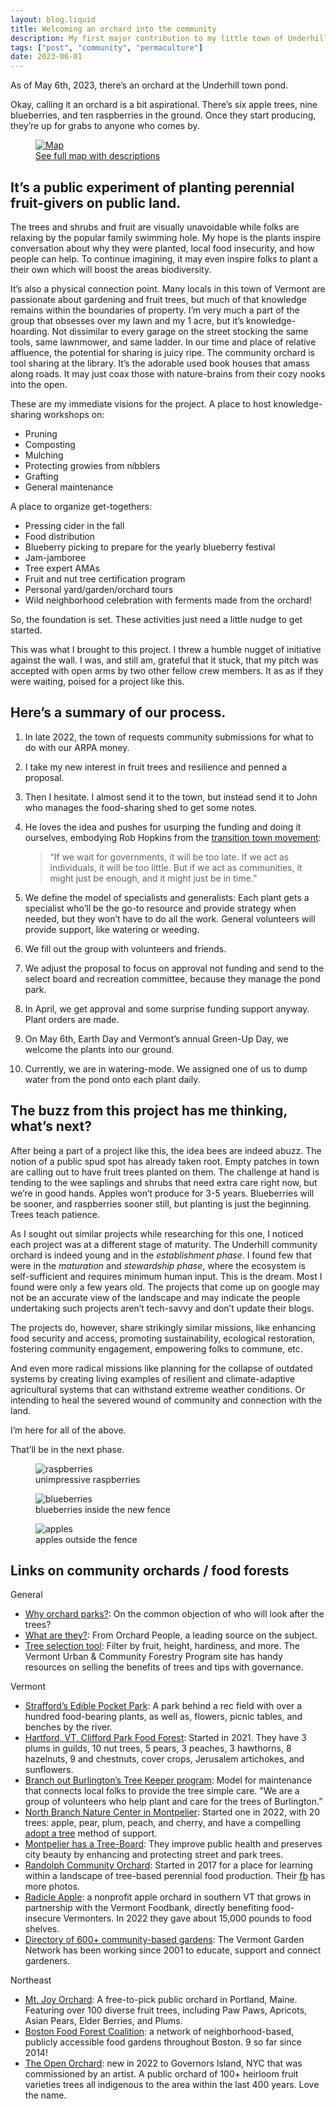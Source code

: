 ```yaml
---
layout: blog.liquid
title: Welcoming an orchard into the community
description: My first major contribution to my little town of Underhill, VT
tags: ["post", "community", "permaculture"]
date: 2023-06-01
---
```




As of May 6th, 2023, there’s an orchard at the Underhill town pond.

Okay, calling it an orchard is a bit aspirational. There’s six apple trees, nine blueberries, and ten raspberries in the ground. Once they start producing, they’re up for grabs to anyone who comes by.


<figure>
	<a href="{{ page.url | url }}img/underhill-community-orchard-map-full.png">
		<picture>	 
			<source srcset="{{ page.url | url }}img/underhill-community-orchard-map.webp" type="image/webp">
			<source srcset="{{ page.url | url }}img/underhill-community-orchard-map.jpg" type="image/jpg">
			<img src="{{ page.url | url }}img/underhill-community-orchard-map.png" alt="Map" />
		</picture>
		<figcaption>See full map with descriptions</figcaption>
	</a>
	</figure>

## It’s a public experiment of planting perennial fruit-givers on public land.

The trees and shrubs and fruit are visually unavoidable while folks are relaxing by the popular family swimming hole. My hope is the plants inspire conversation about why they were planted, local food insecurity, and how people can help. To continue imagining, it may even inspire folks to plant a their own which will boost the areas biodiversity. 

It’s also a physical connection point. Many locals in this town of Vermont are passionate about gardening and fruit trees, but much of that knowledge remains within the boundaries of property. I’m very much a part of the group that obsesses over my lawn and my 1 acre, but it’s knowledge-hoarding. Not dissimilar to every garage on the street stocking the same tools, same lawnmower, and same ladder. In our time and place of relative affluence, the potential for sharing is juicy ripe. The community orchard is tool sharing at the library. It’s the adorable used book houses that amass along roads. It may just coax those with nature-brains from their cozy nooks into the open.

These are my immediate visions for the project. A place to host knowledge-sharing workshops on:

- Pruning
- Composting
- Mulching
- Protecting growies from nibblers
- Grafting
- General maintenance 

A place to organize get-togethers:

- Pressing cider in the fall
- Food distribution 
- Blueberry picking to prepare for the yearly blueberry festival
- Jam-jamboree 
- Tree expert AMAs
- Fruit and nut tree certification program
- Personal yard/garden/orchard tours
- Wild neighborhood celebration with ferments made from the orchard!


So, the foundation is set. These activities just need a little nudge to get started.

This was what I brought to this project. I threw a humble nugget of initiative against the wall. I was, and still am, grateful that it stuck, that my pitch was accepted with open arms by two other fellow crew members. It as as if they were waiting, poised for a project like this.


## Here’s a summary of our process.
1. In late 2022, the town of requests community submissions for what to do with our ARPA money.
2. I take my new interest in fruit trees and resilience and penned a proposal.
3. Then I hesitate. I almost send it to the town, but instead send it to John who manages the food-sharing shed to get some notes. 
4. He loves the idea and pushes for usurping the funding and doing it ourselves, embodying Rob Hopkins from the [transition town movement](https://transitionnetwork.org/about-the-movement): 

	> “If we wait for governments, it will be too late. If we act as individuals, it will be too little. But if we act as communities, it might just be enough, and it might just be in time.”

5. We define the model of specialists and generalists: Each plant gets a specialist who’ll be the go-to resource and provide strategy when needed, but they won’t have to do all the work. General volunteers will provide support, like watering or weeding. 
6. We fill out the group with volunteers and friends.
7. We adjust the proposal to focus on approval not funding and send to the select board and recreation committee, because they manage the pond park.
8. In April, we get approval and some surprise funding support anyway. Plant orders are made. 
9. On May 6th, Earth Day and Vermont’s annual Green-Up Day, we welcome the plants into our ground.
10. Currently, we are in watering-mode. We assigned one of us to dump water from the pond onto each plant daily.



## The buzz from this project has me thinking, what’s next?
After being a part of a project like this, the idea bees are indeed abuzz. The notion of a public spud spot has already taken root. Empty patches in town are calling out to have fruit trees planted on them. The challenge at hand is tending to the wee saplings and shrubs that need extra care right now, but we’re in good hands. Apples won’t produce for 3-5 years. Blueberries will be sooner, and raspberries sooner still, but planting is just the beginning. Trees teach patience.

As I sought out similar projects while researching for this one, I noticed each project was at a different stage of maturity. The Underhill community orchard is indeed young and in the <em>establishment phase</em>. I found few that were in the <em>maturation</em> and <em>stewardship phase</em>, where the ecosystem is self-sufficient and requires minimum human input. This is the dream. Most I found were only a few years old. The projects that come up on google may not be an accurate view of the landscape and may indicate the people undertaking such projects aren’t tech-savvy and don’t update their blogs.

The projects do, however, share strikingly similar missions, like enhancing food security and access, promoting sustainability, ecological restoration, fostering community engagement, empowering folks to commune, etc. 

And even more radical missions like planning for the collapse of outdated systems by creating living examples of resilient and climate-adaptive agricultural systems that can withstand extreme weather conditions. Or intending to heal the severed wound of community and connection with the land.

I’m here for all of the above.

That’ll be in the next phase.


<figure>
	<picture>
	 	<source srcset="img/raspberries.webp" type="image/webp">
		<source srcset="img/raspberries.jpg" type="image/jpg">
		<img src="img/raspberries.jpg" alt="raspberries" />
	</picture>
	<figcaption>unimpressive raspberries</figcaption>
</figure>


<figure>
	<picture>
	 	<source srcset="img/blueberries.webp" type="image/webp">
		<source srcset="img/blueberries.jpg" type="image/jpg">
		<img src="img/blueberries.jpg" alt="blueberries" />
	</picture>
	<figcaption>blueberries inside the new fence</figcaption>
</figure>


<figure>
	<picture>
	 	<source srcset="img/apples.webp" type="image/webp">
		<source srcset="img/apples.jpg" type="image/jpg">
		<img src="img/apples.jpg" alt="apples" />
	</picture>
	<figcaption>apples outside the fence</figcaption>
</figure>

</section>
<section>

## Links on community orchards / food forests
General

- [Why orchard parks?](https://orchardpeople.com/orchard-parks): On the common objection of who will look after the trees? 
- [What are they?](https://orchardpeople.com/community-orchard-projects-that-inspire/): From Orchard People, a leading source on the subject.
- [Tree selection tool](https://vtcommunityforestry.org/tree-care/tree-selection-planting/tree-selection-tool): Filter by fruit, height, hardiness, and more. The Vermont Urban & Community Forestry Program site has handy resources on selling the benefits of trees and tips with governance. 

Vermont 

- [Strafford’s Edible Pocket Park](https://www.straffordvt.org/pocket-park): A park behind a rec field with over a hundred food-bearing plants, as well as, flowers, picnic tables, and benches by the river. 
- [Hartford, VT, Clifford Park Food Forest](http://foodforestcliffordpark.pbworks.com): Started in 2021. They have 3 plums in guilds, 10 nut trees, 5 pears, 3 peaches, 3 hawthorns, 8 hazelnuts, 9  and chestnuts, cover crops, Jerusalem artichokes, and sunflowers.
- [Branch out Burlington’s Tree Keeper program](https://branchoutburlington.org/get-involved/burlington-tree-keeper-program/): Model for maintenance that connects local folks to provide the tree simple care. "We are a group of volunteers who help plant and care for the trees of Burlington.”
- [ North Branch Nature Center in Montpelier](https://northbranchnaturecenter.org/orchard/): Started one in 2022, with 20 trees: apple, pear, plum, peach, and cherry, and have a compelling [adopt a tree](https://northbranchnaturecenter.app.neoncrm.com/forms/adopt-a-tree) method of support.
- [Montpelier has a Tree-Board](https://www.montpelier-vt.org/495/Tree-Board): They improve public health and preserves city beauty by enhancing and protecting street and park trees.
- [Randolph Community Orchard](https://www.randolphcommunityorchard.org/about/): Started in 2017 for a place for learning within a landscape of tree-based perennial food production. Their [fb](https://www.facebook.com/RandolphCommunityOrchard) has more photos.
- [Radicle Apple](https://www.radicleapple.org/the-orchard): a nonprofit apple orchard in southern VT that grows in partnership with the Vermont Foodbank, directly benefiting food-insecure Vermonters. In 2022 they gave about 15,000 pounds to food shelves.
- [Directory of 600+ community-based gardens](https://vtgardens.org/garden-directory/): The Vermont Garden Network has been working since 2001 to educate, support and connect gardeners. 


Northeast

- [Mt. Joy Orchard](https://mountjoyorchard.wixsite.com/mtjoy): A free-to-pick public orchard in Portland, Maine. Featuring over 100 diverse fruit trees, including Paw Paws, Apricots, Asian Pears, Elder Berries, and Plums.
- [Boston Food Forest Coalition](https://www.bostonfoodforest.org/locations): a network of neighborhood-based, publicly accessible food gardens throughout Boston. 9 so far since 2014! 
- [The Open Orchard](https://www.govisland.com/things-to-do/public-art/the-open-orchard): new in 2022 to Gov­er­nors Island, NYC that was commissioned by an artist. A public orchard of 100+ heirloom fruit varieties trees all indige­nous to the area within the last 400 years. Love the name. 
  
  
</section>